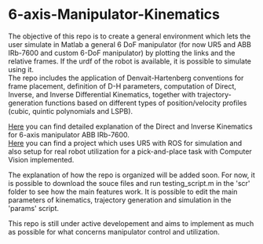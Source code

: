 # 6-axis-Manipulator-Kinematics
The objective of this repo is to create a general environment which lets the user simulate in Matlab a general 6 DoF manipulator (for now UR5 and ABB IRb-7600 and custom 6-DoF manipulator) by plotting the links and the relative frames. If the urdf of the robot is available, it is possible to simulate using it. \
The repo includes the application of Denvait-Hartenberg conventions for frame placement, definition of D-H parameters, computation of Direct, Inverse, and Inverse Differential Kinematics, together with trajectory-generation functions based on different types of position/velocity profiles (cubic, quintic polynomials and LSPB).

[Here](https://github.com/d-aniele-carrar-o/ABB-IRb-7600-Direct-and-Inverse-Kinematics) you can find detailed explanation of the Direct and Inverse Kinematics for 6-axis manipulator ABB IRb-7600. \
[Here](https://github.com/d-aniele-carrar-o/ur5Robotics) you can find a project which uses UR5 with ROS for simulation and also setup for real robot utilization for a pick-and-place task with Computer Vision implemented.

The explanation of how the repo is organized will be added soon.
For now, it is possible to download the souce files and run testing_script.m in the 'scr' folder to see how the main features work. It is possible to edit the main parameters of kinematics, trajectory generation and simulation in the 'params' script.

This repo is still under active developement and aims to implement as much as possible for what concerns manipulator control and utilization.
